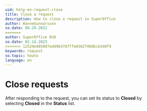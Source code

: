 ```yaml
---
uid: help-en-request-close
title: Close a request
description: How to close a request in SuperOffice
author: HanneGunnarsson
so.date: 06.29.2022
=======
author: SuperOffice RnD
so.date: 02.14.2023
>>>>>>> 12524e485807edd9647d7ffe0382f40dbcb340f9
keywords: request
so.topic: howto
language: en
---
```


# Close requests

After responding to the request, you can set its status to **Closed** by selecting **Closed** in the **Status** list.

<!-- Referenced links -->

<!-- Referenced images -->
